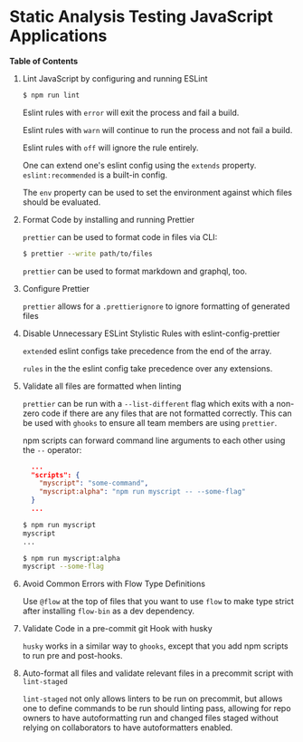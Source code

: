 # Static Analysis Testing JavaScript Applications

<!-- START doctoc generated TOC please keep comment here to allow auto update -->
<!-- DON'T EDIT THIS SECTION, INSTEAD RE-RUN doctoc TO UPDATE -->
**Table of Contents**

<!-- END doctoc generated TOC please keep comment here to allow auto update -->

1. Lint JavaScript by configuring and running ESLint

   ```bash
   $ npm run lint
   ```

   Eslint rules with `error` will exit the process and fail a build.

   Eslint rules with `warn` will continue to run the process and not fail a
   build.

   Eslint rules with `off` will ignore the rule entirely.

   One can extend one's eslint config using the `extends` property.
   `eslint:recommended` is a built-in config.

   The `env` property can be used to set the environment against which files
   should be evaluated.

2. Format Code by installing and running Prettier

   `prettier` can be used to format code in files via CLI:

   ```bash
   $ prettier --write path/to/files
   ```

   `prettier` can be used to format markdown and graphql, too.

3. Configure Prettier

   `prettier` allows for a `.prettierignore` to ignore formatting of generated
   files

4. Disable Unnecessary ESLint Stylistic Rules with eslint-config-prettier

   `extend`ed eslint configs take precedence from the end of the array.

   `rules` in the the eslint config take precedence over any extensions.

5. Validate all files are formatted when linting

   `prettier` can be run with a `--list-different` flag which exits with a
   non-zero code if there are any files that are not formatted correctly. This
   can be used with `ghooks` to ensure all team members are using `prettier`.

   npm scripts can forward command line arguments to each other using the `--`
   operator:

   ```json
     ...
     "scripts": {
       "myscript": "some-command",
       "myscript:alpha": "npm run myscript -- --some-flag"
     }
     ...
   ```

   ```bash
   $ npm run myscript
   myscript
   ...

   $ npm run myscript:alpha
   myscript --some-flag
   ```

6. Avoid Common Errors with Flow Type Definitions

   Use `@flow` at the top of files that you want to use `flow` to make type
   strict after installing `flow-bin` as a dev dependency.

7. Validate Code in a pre-commit git Hook with husky

   `husky` works in a similar way to `ghooks`, except that you add npm scripts
   to run pre and post-hooks.

8. Auto-format all files and validate relevant files in a precommit script with
   `lint-staged`

   `lint-staged` not only allows linters to be run on precommit, but allows one
   to define commands to be run should linting pass, allowing for repo owners to
   have autoformatting run and changed files staged without relying on
   collaborators to have autoformatters enabled.
